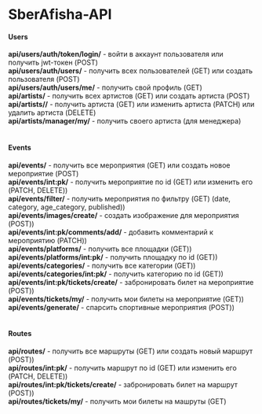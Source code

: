 # SberAfisha-API

<h4>Users</h4>
<b>api/users/auth/token/login/</b> - войти в аккаунт пользователя или получить jwt-токен (POST)<br>
<b>api/users/auth/users/</b> - получить всех пользователей (GET) или создать пользователя (POST)<br>
<b>api/users/auth/users/me/</b> - получить свой профиль (GET)<br>
<b>api/artists/</b> - получить всех артистов (GET) или создать артиста (POST)<br>
<b>api/artists/<int:pk>/</b> - получить артиста (GET) или изменить артиста (PATCH) или удалить артиста (DELETE)<br>
<b>api/artists/manager/my/</b> - получить своего артиста (для менеджера)<br>

<br>

<h4>Events</h4>
<b>api/events/</b> - получить все мероприятия (GET) или создать новое мероприятие (POST)<br>
<b>api/events/int:pk/</b> - получить мероприятие по id (GET) или изменить его (PATCH, DELETE))<br>
<b>api/events/filter/</b> - получить мероприятия по фильтру (GET) (date, category, age_category, published))<br>
<b>api/events/images/create/</b> - создать изображение для мероприятия (POST))<br>
<b>api/events/int:pk/comments/add/</b> - добавить комментарий к мероприятию (PATCH))<br>
<b>api/events/platforms/</b> - получить все площадки (GET))<br>
<b>api/events/platforms/int:pk/</b> - получить площадку по id (GET))<br>
<b>api/events/categories/</b> - получить все категории (GET))<br>
<b>api/events/categories/int:pk/</b> - получить категорию по id (GET))<br>
<b>api/events/int:pk/tickets/create/</b> - забронировать билет на мероприятие (POST))<br>
<b>api/events/tickets/my/</b> - получить мои билеты на мероприятие (GET))<br>
<b>api/events/generate/</b> - спарсить спортивные мероприятия (POST))<br>

<br>

<h4>Routes</h4>
<b>api/routes/</b> - получить все маршруты (GET) или создать новый маршрут (POST))<br>
<b>api/routes/int:pk/</b> - получить маршрут по id (GET) или изменить его (PATCH, DELETE))<br>
<b>api/routes/int:pk/tickets/create/</b> - забронировать билет на маршрут (POST))<br>
<b>api/routes/tickets/my/</b> - получить мои билеты на машруты (GET)
